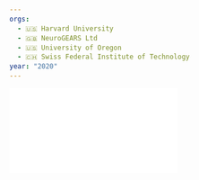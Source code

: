 ```yaml
---
orgs:
  - 🇺🇸 Harvard University
  - 🇬🇧 NeuroGEARS Ltd
  - 🇺🇸 University of Oregon
  - 🇨🇭 Swiss Federal Institute of Technology
year: "2020"
---
```

![](pdfs/elife-61909-v3.pdf)